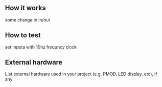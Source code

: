 <!---


This file is used to generate your project datasheet. Please fill in the information below and delete any unused
sections.

You can also include images in this folder and reference them in the markdown. Each image must be less than
512 kb in size, and the combined size of all images must be less than 1 MB.
-->

## How it works

some change in in/out

## How to test

set inputa with 10hz frequncy clock

## External hardware

List external hardware used in your project (e.g. PMOD, LED display, etc), if any
